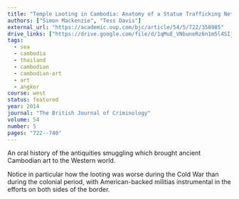 ```yaml
---
title: "Temple Looting in Cambodia: Anatomy of a Statue Trafficking Network"
authors: ["Simon Mackenzie", "Tess Davis"]
external_url: "https://academic.oup.com/bjc/article/54/5/722/358985"
drive_links: ["https://drive.google.com/file/d/1qMuE_VNbuneRz6n1m5l4SIjtb-h5ogYH/view?usp=drivesdk"]
tags: 
  - sea
  - cambodia
  - thailand
  - cambodian
  - cambodian-art
  - art
  - angkor
course: west
status: featured
year: 2014
journal: "The British Journal of Criminology"
volume: 54
number: 5
pages: "722--740"
---
```


An oral history of the antiquities smuggling which brought ancient Cambodian art to the Western world.

Notice in particular how the looting was worse during the Cold War than during the colonial period, with American-backed militias instrumental in the efforts on both sides of the border.
